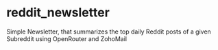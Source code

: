 # reddit_newsletter
Simple Newsletter, that summarizes the top daily Reddit posts of a given Subreddit using OpenRouter and ZohoMail
